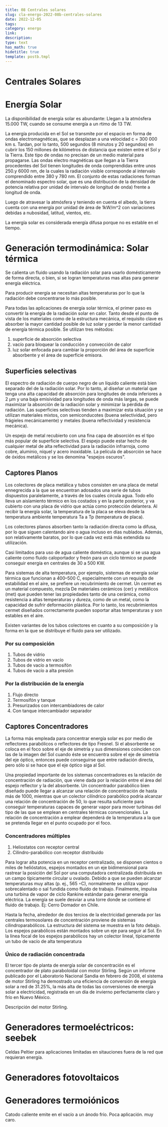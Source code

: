 ```yaml
---
title: 08 Centrales solares
slug: cla-energo-2022-08b-centrales-solares
date: 2022-12-05
tags: 
category: energo
link: 
description: 
type: text
has_math: true
hidetitle: true
template: postb.tmpl
---
```


Centrales Solares
=================

# Energía Solar

La disponibilidad de energía solar es abundante: Llegan a la atmósfera 15.000 TW, cuando se consume energía a un rtimo de 13 TW.

La energía producida en el Sol se transmite por el espacio en forma de ondas electromagnéticas, que se desplazan a una velocidad c = 300 000 km s. Tardan, por lo tanto, 500 segundos (8 minutos y 20 segundos) en cubrir los 150 millones de kilómetros de distancia que existen entre el Sol y la Tierra. Este tipo de ondas no precisan de un medio material para propagarse. Las ondas electro magnéticas que llegan a la Tierra procedentes del Sol tienen longitudes de onda comprendidas entre unos 250.y 6000 nm, de la cuales la radiación visible corresponde al intervalo comprendido entre 380 y 780 nm. El conjunto de estas radiaciones forman el denominado espectro solar, que es una distribución de la densidad de potencia relativa por unidad de intervalo de longitud de onda) frente a longitud de onda.

Luego de atravesar la atmósfera y teniendo en cuenta el albedo, la tierra cuenta con una energía por unidad de área de 1kW/m^2 con variaciones debidas a nubosidad, latitud, vientos, etc.

La energía solar es considerada energía difusa porque no es estable en el tiempo.

# Generación termodinámica: Solar térmica

Se calienta un fluido usando la radiación solar para usarlo domésticamente de forma directa, o bien, si se logran temperaturas mas altas para generar energía eléctrica.

Para producir energía se necesitan altas temperaturas por lo que la radiación debe concentrarse lo más posible.

Para todas las aplicaciones de energía solar térmica, el primer paso es convertir la energía de la radiación solar en calor. Tanto desde el punto de vista de los materiales como de la estructura mecánica, el requisito clave es absorber la mayor cantidad posible de luz solar y perder la menor cantidad de energía térmica posible. Se utilizan tres métodos:

1. superficie de absorción selectiva
2. vacío para bloquear la conducción y convección de calor
3. luz solar enfocada para cambiar la proporción del área de superficie absorbente y el área de superficie emisora.

## Superficies selectivas

El espectro de radiación de cuerpo negro de un líquido caliente está bien separado del de la radiación solar. Por lo tanto, al diseñar un material que tenga una alta capacidad de absorción para longitudes de onda inferiores a 2 μm y una baja emisividad para longitudes de onda más largas, se puede maximizar la absorción de la radiación solar y minimizar la pérdida de radiación. Las superficies selectivas tienden a maximizar esta situación y se utilizan materiales mixtos, con semiconducotes (buena selectividad, pero frágieles mecánicamente) y metales (buena reflectividad y resistencia mecánica).

Un espejo de metal recubierto con una fina capa de absorción es el tipo más popular de superficie selectiva. El espejo puede estar hecho de cualquier metal de alta reflectividad para la radiación infrarroja, como cobre, aluminio, níquel y acero inoxidable. La película de absorción se hace de óxidos metálicos y se los denomina "espejos oscuros".

## Captores Planos

Los colectores de placa metálica y tubos consisten en una placa de metal ennegrecida a la que se encuentran adosados una serie de tubos dispuestos paralelamente, a través de los cuales circula agua. Todo ello lleva un aislamiento térmico en los costados y en la parte posterior, y va cubierto con una placa de vidrio que actúa como protección delantera. Al recibir la energía solar, la temperatura de la placa se eleva desde la temperatura ambiente temperatura Ta a Tp (temperatura de placa).

Los colectores planos absorben tanto la radiación directa como la difusa, por lo que siguen calentando aire o agua incluso en días nublados. Además, son relativamente baratos, por lo que cada vez está más extendida su utilización.

Casi limitados para uso de agua caliente doméstica, aunque si se usa agua caliente como fluido caloportador y freón para un ciclo térmico se puede conseguir energía en centrales de 30 a 500 KW.

Para sistemas de alta temperatura, por ejemplo, sistemas de energía solar térmica que funcionan a 400–500 C, especialmente con un requisito de estabilidad en el aire, se prefiere un recubrimiento de cermet. Un cermet es un material compuesto, mezcla De materiales cerámicos (cer) y metálicos (met) que pueden tener las propiedades tanto de una cerámica, como resistencia a altas temperaturas y dureza, como de un metal, como la capacidad de sufrir deformación plástica. Por lo tanto, los recubrimientos cermet diseñados correctamente pueden soportar altas temperaturas y son estables en el aire.

Existen variantes de los tubos colectores en cuanto a su composición y la forma en la que se distribuye el fluido para ser utilizado.

### Por su composición

1. Tubos de vidrio
2. Tubos de vidrio en vacío
3. Tubos de vacío a termosifón
4. Tubos de vacío a alta presión


### Por la distribución de la energía

1. Flujo directo
2. Termosifón y tanque
3. Presurizados con intercambiadores de calor
4. Con tanque intercambiador separador

## Captores Concentradores

La forma más empleada para concentrar energía solar es por medio de reflectores parabólicos o reflectores de tipo Fresnel. Si el absorbente se coloca en el foco sobre el eje de simetría y sus dimensiones coinciden con las de la imagen del Sol cuando éste se encuentra sobre el eje de simetría del eje óptico, entonces puede conseguirse que entre radiación directa, pero sólo si se hace que el eje óptico siga al Sol.

Una propiedad importante de los sistemas concentradores es la relación de concentración de radiación, que viene dada por la relación entre el área del espejo reflector y la del absorbente. Un concentrador parabólico bien diseñado puede llegar a alcanzar una relación de concentración de hasta más de 1000, mientras que un colector cilíndrico parabólico podría alcanzar una relación de concentración de 50, lo que resulta suficiente para conseguir temperaturas capaces de generar vapor para mover turbinas del tipo de las que se emplean en centrales térmicas convencionales. La relación de concentración a emplear dependerá de la temperatura a la que se pretenda llegar en el punto ocupado por el foco.


### Concentradores múltiples

1. Heliostatos con receptor central
2. Cilindro-parabólico con receptor distribuido

Para lograr alta potencia en un receptor centralizado, se disponen cientos o miles de helióstatos, espejos montados en un eje bidimensional para rastrear la posición del Sol por una computadora centralizada distribuida en un campo típicamente circular u ovalado. Debido a que se pueden alcanzar temperaturas muy altas (p. ej., 565 ◦C), normalmente se utiliza vapor sobrecalentado o sal fundida como fluido de trabajo. Finalmente, impulsa una turbina de vapor de ciclo Rankine estándar para generar energía eléctrica. La energía se suele desviar a una torre donde se contiene el fluido de trabajo. Ej: Cerro Domador en Chile.

Hasta la fecha, alrededor de dos tercios de la electricidad generada por las centrales termosolares de concentración proviene de sistemas cilindroparabólicos. La estructura del sistema se muestra en la foto debajo. Los espejos parabólicos están montados sobre un eje para seguir al Sol. En la línea focal de los espejos parabólicos hay un colector lineal, típicamente un tubo de vacío de alta temperatura

### Único de radiación concentrada

El tercer tipo de planta de energía solar de concentración es el concentrador de plato
paraboloidal con motor Stirling. Según un informe publicado por el Laboratorio Nacional Sandia en febrero de 2008, el sistema de motor Stirling ha demostrado una eficiencia de conversión de energía solar a red de 31.25%, la más alta de todas las conversiones de energía solar a electricidad, registrada en un día de invierno perfectamente claro y frío en Nuevo México.

Descripción del motor Stirling.

# Generadores termoeléctricos: seebek

Celdas Peltier para aplicaciones limitadas en sitauciones fuera de la red que requieran energía.

# Generadores fotovoltaicos


# Generadores termoiónicos

Catodo caliente emite en el vacío a un ánodo frío. Poca aplicación. muy caro.






